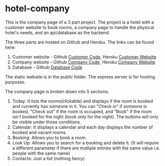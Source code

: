 # hotel-company

This is the company page of a 3 part project.  The project is a hotel with a customer website to book rooms, a company page to handle the 
physical hotel's needs, and an api/database as the backend.

The three parts are hosted on Github and Heroku. The links can be found here:
1. Customer website - Github [Customer Code][1], Heroku [Customer Website][2]
2. Company website - Github [Company Code][3], Heroku [Company Website][4]
3. Database - Github [Database Code][5]

[1]: https://github.com/johnny-jack19/indigo-sky "Customer Code"
[2]: http://indigo-sky.herokuapp.com/ "Customer Website"
[3]: https://github.com/johnny-jack19/hotel-company "Company Code"
[4]: http://jackson-hotel-company.herokuapp.com/ "Company Website"
[5]: https://github.com/johnny-jack19/hotel-db "Database Code"

The static website is in the public folder.  The express server is for hosting purposes.

The company page is broken down into 5 sections:
1. Today: It lists the rooms(clickable) and displays if the room is booked and currently has someone in it. 
You can "Check in" if someone is booked, "Check out" if the room is occupied, and "Book" if the 
room isn't booked for the night (book only for the night). The buttons will only be visible under those conditions.
2. Calendar: It displays a calendar and each day displays the number of booked and vacant rooms.
3. Booking: Allows you to book a room.
4. Look Up: Allows you to search for a booking and delete it. (It will require a different parameter
if there are mutliple entries with the same value i.e. people with the same name)
5. Contacts: Just a list (nothing fancy)
